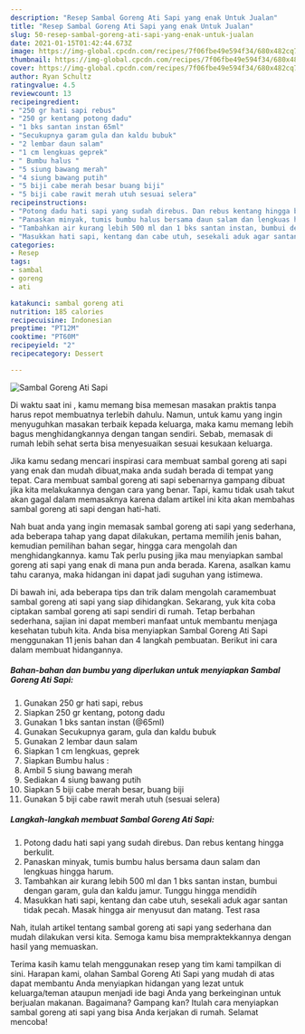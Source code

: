 ```yaml
---
description: "Resep Sambal Goreng Ati Sapi yang enak Untuk Jualan"
title: "Resep Sambal Goreng Ati Sapi yang enak Untuk Jualan"
slug: 50-resep-sambal-goreng-ati-sapi-yang-enak-untuk-jualan
date: 2021-01-15T01:42:44.673Z
image: https://img-global.cpcdn.com/recipes/7f06fbe49e594f34/680x482cq70/sambal-goreng-ati-sapi-foto-resep-utama.jpg
thumbnail: https://img-global.cpcdn.com/recipes/7f06fbe49e594f34/680x482cq70/sambal-goreng-ati-sapi-foto-resep-utama.jpg
cover: https://img-global.cpcdn.com/recipes/7f06fbe49e594f34/680x482cq70/sambal-goreng-ati-sapi-foto-resep-utama.jpg
author: Ryan Schultz
ratingvalue: 4.5
reviewcount: 13
recipeingredient:
- "250 gr hati sapi rebus"
- "250 gr kentang potong dadu"
- "1 bks santan instan 65ml"
- "Secukupnya garam gula dan kaldu bubuk"
- "2 lembar daun salam"
- "1 cm lengkuas geprek"
- " Bumbu halus "
- "5 siung bawang merah"
- "4 siung bawang putih"
- "5 biji cabe merah besar buang biji"
- "5 biji cabe rawit merah utuh sesuai selera"
recipeinstructions:
- "Potong dadu hati sapi yang sudah direbus. Dan rebus kentang hingga berkulit."
- "Panaskan minyak, tumis bumbu halus bersama daun salam dan lengkuas hingga harum."
- "Tambahkan air kurang lebih 500 ml dan 1 bks santan instan, bumbui dengan garam, gula dan kaldu jamur. Tunggu hingga mendidih"
- "Masukkan hati sapi, kentang dan cabe utuh, sesekali aduk agar santan tidak pecah. Masak hingga air menyusut dan matang. Test rasa"
categories:
- Resep
tags:
- sambal
- goreng
- ati

katakunci: sambal goreng ati 
nutrition: 185 calories
recipecuisine: Indonesian
preptime: "PT12M"
cooktime: "PT60M"
recipeyield: "2"
recipecategory: Dessert

---
```



![Sambal Goreng Ati Sapi](https://img-global.cpcdn.com/recipes/7f06fbe49e594f34/680x482cq70/sambal-goreng-ati-sapi-foto-resep-utama.jpg)

Di waktu  saat ini , kamu memang bisa memesan masakan praktis tanpa harus repot membuatnya terlebih dahulu. Namun, untuk kamu yang ingin menyuguhkan masakan terbaik kepada keluarga, maka kamu memang lebih bagus menghidangkannya dengan tangan sendiri. Sebab, memasak di rumah lebih sehat serta bisa menyesuaikan sesuai kesukaan keluarga.

Jika kamu sedang mencari inspirasi cara membuat sambal goreng ati sapi yang enak dan mudah dibuat,maka anda sudah berada di tempat yang tepat. Cara membuat sambal goreng ati sapi  sebenarnya gampang dibuat jika kita melakukannya dengan cara yang benar. Tapi, kamu tidak usah takut akan gagal dalam memasaknya 
karena dalam artikel ini kita akan membahas sambal goreng ati sapi dengan hati-hati.  



Nah buat anda yang ingin memasak sambal goreng ati sapi yang sederhana, ada beberapa tahap yang dapat dilakukan, pertama memilih jenis bahan, kemudian pemilihan bahan segar, hingga cara mengolah dan menghidangkannya. kamu Tak perlu pusing jika mau menyiapkan sambal goreng ati sapi yang enak di mana pun anda berada. Karena, asalkan kamu  tahu caranya, maka hidangan ini dapat jadi suguhan yang istimewa.

Di bawah ini, ada beberapa tips dan trik dalam mengolah caramembuat sambal goreng ati sapi yang siap dihidangkan. Sekarang, yuk kita coba ciptakan sambal goreng ati sapi sendiri di rumah. Tetap berbahan sederhana, sajian ini dapat memberi manfaat untuk membantu menjaga kesehatan tubuh kita. Anda bisa menyiapkan Sambal Goreng Ati Sapi menggunakan 11 jenis bahan dan 4 langkah pembuatan. Berikut ini cara dalam membuat hidangannya.

<!--inarticleads1-->

##### Bahan-bahan dan bumbu yang diperlukan untuk menyiapkan Sambal Goreng Ati Sapi:

1. Gunakan 250 gr hati sapi, rebus
1. Siapkan 250 gr kentang, potong dadu
1. Gunakan 1 bks santan instan (@65ml)
1. Gunakan Secukupnya garam, gula dan kaldu bubuk
1. Gunakan 2 lembar daun salam
1. Siapkan 1 cm lengkuas, geprek
1. Siapkan  Bumbu halus :
1. Ambil 5 siung bawang merah
1. Sediakan 4 siung bawang putih
1. Siapkan 5 biji cabe merah besar, buang biji
1. Gunakan 5 biji cabe rawit merah utuh (sesuai selera)




<!--inarticleads2-->

##### Langkah-langkah membuat Sambal Goreng Ati Sapi:

1. Potong dadu hati sapi yang sudah direbus. Dan rebus kentang hingga berkulit.
1. Panaskan minyak, tumis bumbu halus bersama daun salam dan lengkuas hingga harum.
1. Tambahkan air kurang lebih 500 ml dan 1 bks santan instan, bumbui dengan garam, gula dan kaldu jamur. Tunggu hingga mendidih
1. Masukkan hati sapi, kentang dan cabe utuh, sesekali aduk agar santan tidak pecah. Masak hingga air menyusut dan matang. Test rasa




Nah, itulah artikel tentang  sambal goreng ati sapi  yang sederhana dan mudah dilakukan versi kita. Semoga kamu bisa mempraktekkannya dengan hasil yang memuaskan. 

Terima kasih kamu telah menggunakan resep yang tim kami tampilkan di sini. Harapan kami, olahan  Sambal Goreng Ati Sapi yang mudah di atas dapat membantu Anda menyiapkan hidangan yang lezat untuk keluarga/teman ataupun menjadi ide bagi Anda yang berkeinginan untuk berjualan makanan. Bagaimana? Gampang kan? Itulah cara menyiapkan sambal goreng ati sapi yang bisa Anda kerjakan di rumah. Selamat mencoba!

